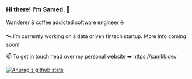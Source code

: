### Hi there! I'm Samed. 🌌
Wanderer & coffee addicted software engineer ☕

🛰️ I’m currently working on a data driven fintech startup. More info coming soon!

📫 To get in touch head over my personal website ➡️ https://samkk.dev

[![Anurag's github stats](https://github-readme-stats.vercel.app/api/top-langs/?username=samoculus&theme=tokyonight)](https://github.com/anuraghazra/github-readme-stats)

<!--
**samoculus/samoculus** is a ✨ _special_ ✨ repository because its `README.md` (this file) appears on your GitHub profile.

Here are some ideas to get you started:

- 🔭 I’m currently working on ...
- 🌱 I’m currently learning ...
- 👯 I’m looking to collaborate on ...
- 🤔 I’m looking for help with ...
- 💬 Ask me about ...
- 📫 How to reach me: ...
- 😄 Pronouns: ...
- ⚡ Fun fact: ...
-->
